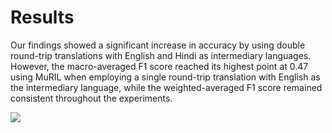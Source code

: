 # Results
<p> Our findings showed a significant increase in accuracy by using double round-trip translations with English and Hindi as intermediary languages. However, the macro-averaged F1 score reached its highest point at 0.47 using MuRIL when employing a single round-trip translation with English as the intermediary language, while the weighted-averaged F1 score remained consistent throughout the experiments.</p>
<img src="https://github.com/ICON-ML/ACDT/assets/153181645/7845e04f-f9da-40e6-92b0-afd54f6816bf" />
